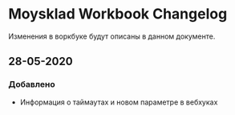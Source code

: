 # Moysklad Workbook Changelog
Изменения в воркбуке будут описаны в данном документе.

## 28-05-2020
### Добавлено
 - Информация о таймаутах и новом параметре в вебхуках
